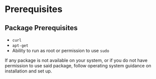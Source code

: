 # Prerequisites

## Package Prerequisites

- `curl`
- `apt-get`
- Ability to run as root or permission to use `sudo`

If any package is not available on your system, or if you do not have permission to use said package, follow operating
system guidance on installation and set up.
